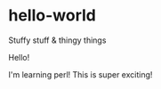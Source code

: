 # hello-world
Stuffy stuff &amp; thingy things

Hello! 

I'm learning perl! This is super exciting!
